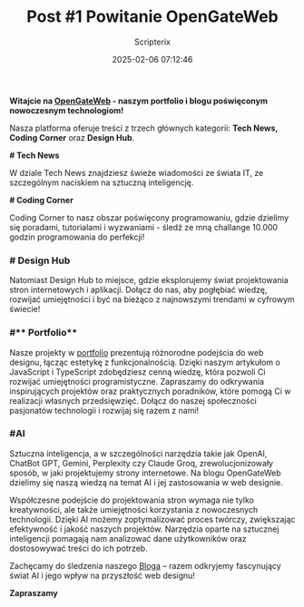 ﻿---
title: "Post #1 Powitanie OpenGateWeb"
date: 2025-02-06 07:12:46
author: Scripterix
slug: 1-powitanie-opengateweb
post_id: 46
categories:
  - "Ogólne"
tags:
  - "opengateweb"
original_url: "https://opengateweb.com/posts/1-powitanie-opengateweb/"
---

**Witajcie na [OpenGateWeb](https://opengateweb.com/) - naszym portfolio i blogu poświęconym nowoczesnym technologiom!**

Nasza platforma oferuje treści z trzech głównych kategorii: **Tech News, Coding Corner** oraz **Design Hub**.

**# Tech News**

W dziale Tech News znajdziesz świeże wiadomości ze świata IT, ze szczególnym naciskiem na sztuczną inteligencję.

**# Coding Corner**

Coding Corner to nasz obszar poświęcony programowaniu, gdzie dzielimy się poradami, tutorialami i wyzwaniami - śledź ze mną challange 10.000 godzin programowania do perfekcji!

### **# Design Hub**

Natomiast Design Hub to miejsce, gdzie eksplorujemy świat projektowania stron internetowych i aplikacji. Dołącz do nas, aby pogłębiać wiedzę, rozwijać umiejętności i być na bieżąco z najnowszymi trendami w cyfrowym świecie!

### #** Portfolio**

Nasze projekty w [portfolio](https://opengateweb.com/portfolio/) prezentują różnorodne podejścia do web designu, łącząc estetykę z funkcjonalnością. Dzięki naszym artykułom o JavaScript i TypeScript zdobędziesz cenną wiedzę, która pozwoli Ci rozwijać umiejętności programistyczne. Zapraszamy do odkrywania inspirujących projektów oraz praktycznych poradników, które pomogą Ci w realizacji własnych przedsięwzięć. Dołącz do naszej społeczności pasjonatów technologii i rozwijaj się razem z nami!

### #**AI**

Sztuczna inteligencja, a w szczególności narzędzia takie jak OpenAI, ChatBot GPT, Gemini, Perplexity czy Claude Groq, zrewolucjonizowały sposób, w jaki projektujemy strony internetowe. Na blogu OpenGateWeb dzielimy się naszą wiedzą na temat AI i jej zastosowania w web designie.

Współczesne podejście do projektowania stron wymaga nie tylko kreatywności, ale także umiejętności korzystania z nowoczesnych technologii. Dzięki AI możemy zoptymalizować proces twórczy, zwiększając efektywność i jakość naszych projektów. Narzędzia oparte na sztucznej inteligencji pomagają nam analizować dane użytkowników oraz dostosowywać treści do ich potrzeb.

Zachęcamy do śledzenia naszego [Bloga](https://opengateweb.com/wpisy/) – razem odkryjemy fascynujący świat AI i jego wpływ na przyszłość web designu!

**Zapraszamy**
